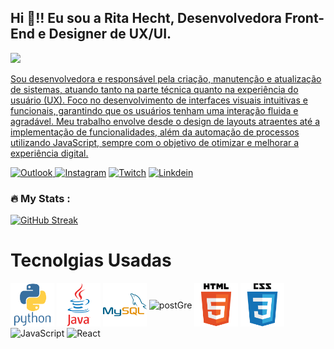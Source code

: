 ## Hi 👋!! Eu sou a Rita Hecht, Desenvolvedora Front-End e Designer de UX/UI.

<a href="https://fatecsjc-prd.azurewebsites.net/index.php" target="_blank"><img height="40" src="https://user-images.githubusercontent.com/90328117/161254359-c6392c85-9f18-4993-9dbf-f1057c8d5a83.png"> <p> Sou desenvolvedora e responsável pela criação, manutenção e atualização de sistemas, atuando tanto na parte técnica quanto na experiência do usuário (UX). Foco no desenvolvimento de interfaces visuais intuitivas e funcionais, garantindo que os usuários tenham uma interação fluida e agradável. Meu trabalho envolve desde o design de layouts atraentes até a implementação de funcionalidades, além da automação de processos utilizando JavaScript, sempre com o objetivo de otimizar e melhorar a experiência digital. 



<a href = "mailto:rita.hecht@outlook.com">![Outlook](https://img.shields.io/badge/Microsoft_Outlook-0078D4?style=for-the-badge&logo=microsoft-outlook&logoColor=white)
[![Instagram](https://img.shields.io/badge/Instagram-E4405F?style=for-the-badge&logo=instagram&logoColor=white)](https://www.instagram.com/rita_hecht/)
[![Twitch](https://img.shields.io/badge/Twitch-9146FF?style=for-the-badge&logo=twitch&logoColor=white)]()
[![Linkdein](https://img.shields.io/badge/LinkedIn-0077B5?style=for-the-badge&logo=linkedin&logoColor=white)](https://www.linkedin.com/in/rita-hecht/)



### :fire: My Stats :

[![GitHub Streak](http://github-readme-streak-stats.herokuapp.com?user=ritahecht&theme=tokyonight)](https://git.io/streak-stats)


# Tecnolgias Usadas

<div style="display: inline_block">
   <img align="center" alt="Python"  width="70"src="https://raw.githubusercontent.com/devicons/devicon/1119b9f84c0290e0f0b38982099a2bd027a48bf1/icons/python/python-original-wordmark.svg" />
  <img align="center" alt="java"  width="70"src="https://raw.githubusercontent.com/devicons/devicon/1119b9f84c0290e0f0b38982099a2bd027a48bf1/icons/java/java-original-wordmark.svg" />
   <img align="center" alt="Mysql"  width="70"src="https://raw.githubusercontent.com/devicons/devicon/1119b9f84c0290e0f0b38982099a2bd027a48bf1/icons/mysql/mysql-original-wordmark.svg" />
    <img align="center" alt="postGre"  width="70"src="https://github.com/ritahecht/ritahecht/assets/89950512/b8c3c9a2-d210-4aa5-a007-df595b037727" />
    <img align="center" alt="Html"  width="70"src="https://raw.githubusercontent.com/devicons/devicon/1119b9f84c0290e0f0b38982099a2bd027a48bf1/icons/html5/html5-original-wordmark.svg" />
    <img align="center" alt="Css"  width="70"src="https://raw.githubusercontent.com/devicons/devicon/1119b9f84c0290e0f0b38982099a2bd027a48bf1/icons/css3/css3-original-wordmark.svg" />
    <img align="center" alt="JavaScript"  width="70"src="https://github.com/ritahecht/ritahecht/assets/89950512/a11d575b-0a42-4e79-a1ab-1d787d9c78f7"/>
     <img align="center" alt="React"
     width="70"src="https://github.com/ritahecht/ritahecht/assets/89950512/08a00ff1-9c24-4abb-8217-041fd1a62386"/>
        
</div><br/>
